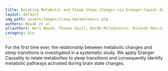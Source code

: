 ```yaml
---
title: Relating Metabolic and Sleep Stage Changes via Granger-Causal Analysis
layout: default
img_path: assets/images/sleep-metabolomics.png
authors: Nowak et al.
allauthors: Nora Nowak, Thomas Gaisl, Đorđe Miladinović, Ricards Marcinkevics, Martin Osswald, Stefan Bauer, Joachim M. Buhmann, Renato Zenobi, Pablo Sinues, Steven Brown & Malcolm Kohler
category: bio
---
```


For the first time ever, the relationship between metabolic changes and sleep transitions is investigated in a systematic study.
We apply Granger Causality to relate metabolites to sleep transitions and consequently identify metabolic pathways activated during brain state changes.